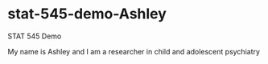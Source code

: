 # stat-545-demo-Ashley
STAT 545 Demo

My name is Ashley and I am a researcher in child and adolescent psychiatry 
